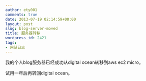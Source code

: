 ```yaml
---
author: ety001
comments: true
date: 2013-07-19 02:14:59+00:00
layout: post
slug: blog-server-moved
title: 服务器转移
wordpress_id: 2421
tags:
- 网站日志
---
```


我的个人blog服务器已经成功从digital ocean转移到aws ec2 micro。

试用一年后再转回digital ocean。
